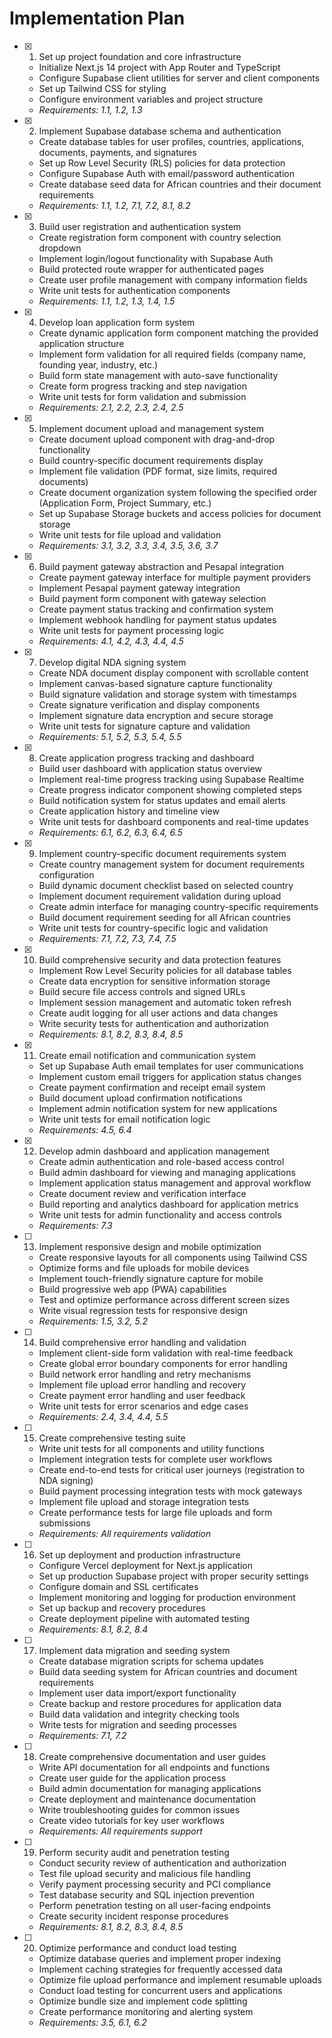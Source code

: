 # Implementation Plan

- [x] 1. Set up project foundation and core infrastructure



  - Initialize Next.js 14 project with App Router and TypeScript
  - Configure Supabase client utilities for server and client components
  - Set up Tailwind CSS for styling
  - Configure environment variables and project structure
  - _Requirements: 1.1, 1.2, 1.3_

- [x] 2. Implement Supabase database schema and authentication



  - Create database tables for user profiles, countries, applications, documents, payments, and signatures
  - Set up Row Level Security (RLS) policies for data protection
  - Configure Supabase Auth with email/password authentication
  - Create database seed data for African countries and their document requirements
  - _Requirements: 1.1, 1.2, 7.1, 7.2, 8.1, 8.2_


- [x] 3. Build user registration and authentication system


  - Create registration form component with country selection dropdown
  - Implement login/logout functionality with Supabase Auth
  - Build protected route wrapper for authenticated pages
  - Create user profile management with company information fields
  - Write unit tests for authentication components
  - _Requirements: 1.1, 1.2, 1.3, 1.4, 1.5_

- [x] 4. Develop loan application form system



  - Create dynamic application form component matching the provided application structure
  - Implement form validation for all required fields (company name, founding year, industry, etc.)
  - Build form state management with auto-save functionality
  - Create form progress tracking and step navigation
  - Write unit tests for form validation and submission
  - _Requirements: 2.1, 2.2, 2.3, 2.4, 2.5_

- [x] 5. Implement document upload and management system



  - Create document upload component with drag-and-drop functionality
  - Build country-specific document requirements display
  - Implement file validation (PDF format, size limits, required documents)
  - Create document organization system following the specified order (Application Form, Project Summary, etc.)
  - Set up Supabase Storage buckets and access policies for document storage
  - Write unit tests for file upload and validation
  - _Requirements: 3.1, 3.2, 3.3, 3.4, 3.5, 3.6, 3.7_

- [x] 6. Build payment gateway abstraction and Pesapal integration




  - Create payment gateway interface for multiple payment providers
  - Implement Pesapal payment gateway integration
  - Build payment form component with gateway selection
  - Create payment status tracking and confirmation system
  - Implement webhook handling for payment status updates
  - Write unit tests for payment processing logic
  - _Requirements: 4.1, 4.2, 4.3, 4.4, 4.5_

- [x] 7. Develop digital NDA signing system



  - Create NDA document display component with scrollable content
  - Implement canvas-based signature capture functionality
  - Build signature validation and storage system with timestamps
  - Create signature verification and display components
  - Implement signature data encryption and secure storage
  - Write unit tests for signature capture and validation
  - _Requirements: 5.1, 5.2, 5.3, 5.4, 5.5_

- [x] 8. Create application progress tracking and dashboard



  - Build user dashboard with application status overview
  - Implement real-time progress tracking using Supabase Realtime
  - Create progress indicator component showing completed steps
  - Build notification system for status updates and email alerts
  - Create application history and timeline view
  - Write unit tests for dashboard components and real-time updates
  - _Requirements: 6.1, 6.2, 6.3, 6.4, 6.5_

- [x] 9. Implement country-specific document requirements system



  - Create country management system for document requirements configuration
  - Build dynamic document checklist based on selected country
  - Implement document requirement validation during upload
  - Create admin interface for managing country-specific requirements
  - Build document requirement seeding for all African countries
  - Write unit tests for country-specific logic and validation
  - _Requirements: 7.1, 7.2, 7.3, 7.4, 7.5_

- [x] 10. Build comprehensive security and data protection features




  - Implement Row Level Security policies for all database tables
  - Create data encryption for sensitive information storage
  - Build secure file access controls and signed URLs
  - Implement session management and automatic token refresh
  - Create audit logging for all user actions and data changes
  - Write security tests for authentication and authorization
  - _Requirements: 8.1, 8.2, 8.3, 8.4, 8.5_

- [x] 11. Create email notification and communication system




  - Set up Supabase Auth email templates for user communications
  - Implement custom email triggers for application status changes
  - Create payment confirmation and receipt email system
  - Build document upload confirmation notifications
  - Implement admin notification system for new applications
  - Write unit tests for email notification logic
  - _Requirements: 4.5, 6.4_

- [x] 12. Develop admin dashboard and application management




  - Create admin authentication and role-based access control
  - Build admin dashboard for viewing and managing applications
  - Implement application status management and approval workflow
  - Create document review and verification interface
  - Build reporting and analytics dashboard for application metrics
  - Write unit tests for admin functionality and access controls
  - _Requirements: 7.3_

- [ ] 13. Implement responsive design and mobile optimization
  - Create responsive layouts for all components using Tailwind CSS
  - Optimize forms and file uploads for mobile devices
  - Implement touch-friendly signature capture for mobile
  - Build progressive web app (PWA) capabilities
  - Test and optimize performance across different screen sizes
  - Write visual regression tests for responsive design
  - _Requirements: 1.5, 3.2, 5.2_

- [ ] 14. Build comprehensive error handling and validation
  - Implement client-side form validation with real-time feedback
  - Create global error boundary components for error handling
  - Build network error handling and retry mechanisms
  - Implement file upload error handling and recovery
  - Create payment error handling and user feedback
  - Write unit tests for error scenarios and edge cases
  - _Requirements: 2.4, 3.4, 4.4, 5.5_

- [ ] 15. Create comprehensive testing suite
  - Write unit tests for all components and utility functions
  - Implement integration tests for complete user workflows
  - Create end-to-end tests for critical user journeys (registration to NDA signing)
  - Build payment processing integration tests with mock gateways
  - Implement file upload and storage integration tests
  - Create performance tests for large file uploads and form submissions
  - _Requirements: All requirements validation_

- [ ] 16. Set up deployment and production infrastructure
  - Configure Vercel deployment for Next.js application
  - Set up production Supabase project with proper security settings
  - Configure domain and SSL certificates
  - Implement monitoring and logging for production environment
  - Set up backup and recovery procedures
  - Create deployment pipeline with automated testing
  - _Requirements: 8.1, 8.2, 8.4_

- [ ] 17. Implement data migration and seeding system
  - Create database migration scripts for schema updates
  - Build data seeding system for African countries and document requirements
  - Implement user data import/export functionality
  - Create backup and restore procedures for application data
  - Build data validation and integrity checking tools
  - Write tests for migration and seeding processes
  - _Requirements: 7.1, 7.2_

- [ ] 18. Create comprehensive documentation and user guides
  - Write API documentation for all endpoints and functions
  - Create user guide for the application process
  - Build admin documentation for managing applications
  - Create deployment and maintenance documentation
  - Write troubleshooting guides for common issues
  - Create video tutorials for key user workflows
  - _Requirements: All requirements support_

- [ ] 19. Perform security audit and penetration testing
  - Conduct security review of authentication and authorization
  - Test file upload security and malicious file handling
  - Verify payment processing security and PCI compliance
  - Test database security and SQL injection prevention
  - Perform penetration testing on all user-facing endpoints
  - Create security incident response procedures
  - _Requirements: 8.1, 8.2, 8.3, 8.4, 8.5_

- [ ] 20. Optimize performance and conduct load testing
  - Optimize database queries and implement proper indexing
  - Implement caching strategies for frequently accessed data
  - Optimize file upload performance and implement resumable uploads
  - Conduct load testing for concurrent users and applications
  - Optimize bundle size and implement code splitting
  - Create performance monitoring and alerting system
  - _Requirements: 3.5, 6.1, 6.2_